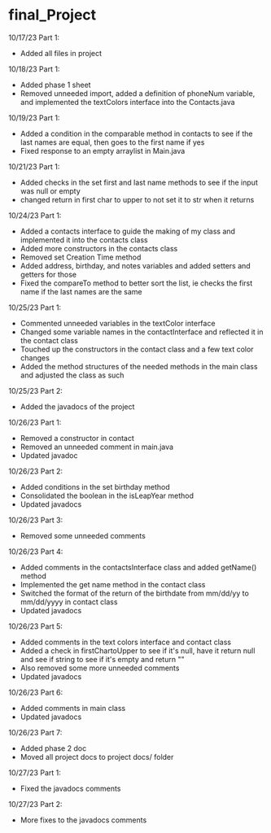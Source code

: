 # final_Project

10/17/23 Part 1:
* Added all files in project

10/18/23 Part 1:
* Added phase 1 sheet
* Removed unneeded import, added a definition of phoneNum variable, and implemented the textColors interface into the Contacts.java

10/19/23 Part 1:
* Added a condition in the comparable method in contacts to see if the last names are equal, then goes to the first name if yes
* Fixed response to an empty arraylist in Main.java

10/21/23 Part 1:
* Added checks in the set first and last name methods to see if the input was null or empty
* changed return in first char to upper to not set it to str when it returns

10/24/23 Part 1:
* Added a contacts interface to guide the making of my class and implemented it into the contacts class
* Added more constructors in the contacts class
* Removed set Creation Time method
* Added address, birthday, and notes variables and added setters and getters for those
* Fixed the compareTo method to better sort the list, ie checks the first name if the last names are the same

10/25/23 Part 1:
* Commented unneeded variables in the textColor interface
* Changed some variable names in the contactInterface and reflected it in the contact class
* Touched up the constructors in the contact class and a few text color changes
* Added the method structures of the needed methods in the main class and adjusted the class as such

10/25/23 Part 2:
* Added the javadocs of the project

10/26/23 Part 1:
* Removed a constructor in contact
* Removed an unneeded comment in main.java
* Updated javadoc

10/26/23 Part 2:
* Added conditions in the set birthday method
* Consolidated the boolean in the isLeapYear method
* Updated javadocs

10/26/23 Part 3:
* Removed some unneeded comments

10/26/23 Part 4:
* Added comments in the contactsInterface class and added getName() method
* Implemented the get name method in the contact class
* Switched the format of the return of the birthdate from mm/dd/yy to mm/dd/yyyy in contact class
* Updated javadocs

10/26/23 Part 5:
* Added comments in the text colors interface and contact class
* Added a check in firstChartoUpper to see if it's null, have it return null and see if string to see if it's empty and return ""
* Also removed some more unneeded comments
* Updated javadocs

10/26/23 Part 6:
* Added comments in main class
* Updated javadocs

10/26/23 Part 7:
* Added phase 2 doc
* Moved all project docs to project docs/ folder

10/27/23 Part 1:
* Fixed the javadocs comments

10/27/23 Part 2:
* More fixes to the javadocs comments
